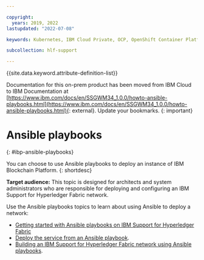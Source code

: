 ```yaml
---

copyright:
  years: 2019, 2022
lastupdated: "2022-07-08"

keywords: Kubernetes, IBM Cloud Private, OCP, OpenShift Container Platform, IBM Blockchain Platform, multicloud

subcollection: hlf-support

---
```


{{site.data.keyword.attribute-definition-list}}




Documentation for this on-prem product has been moved from IBM Cloud to IBM Documentation at [https://www.ibm.com/docs/en/SSGWM34_1.0.0/howto-ansible-playbooks.html](https://www.ibm.com/docs/en/SSGWM34_1.0.0/howto-ansible-playbooks.html){: external}. Update your bookmarks.
{: important}

# Ansible playbooks
{: #ibp-ansible-playbooks}

You can choose to use Ansible playbooks to deploy an instance of IBM Blockchain Platform. 
{: shortdesc}

**Target audience:** This topic is designed for architects and system administrators who are responsible for 
deploying and configuring an IBM Support for Hyperledger Fabric network.

Use the Ansible playbooks topics to learn about using Ansible to deploy a network:
- [Getting started with Ansible playbooks on IBM Support for Hyperledger Fabric](howto/ansible.md)
- [Deploy the service from an Ansible playbook](howto/ansible-install-ibp.md).
- [Building an IBM Support for Hyperledger Fabric network using Ansible playbooks](howto/ansible-build-network.md).
